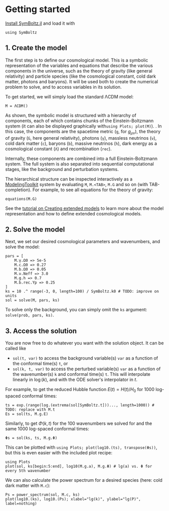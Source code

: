 # Getting started

[Install SymBoltz.jl](@ref "Installation") and load it with
```@example 1
using SymBoltz
``` 

## 1. Create the model

The first step is to define our cosmological model.
This is a symbolic representation of the variables and equations that describe the various components in the universe, such as the theory of gravity (like general relativity) and particle species (like the cosmological constant, cold dark matter, photons and baryons).
It will be used both to create the numerical problem to solve, and to access variables in its solution.

To get started, we will simply load the standard ΛCDM model:
```@example 1
M = ΛCDM()
```

As shown, the symbolic model is structured with a hierarchy of components, each of which contains chunks of the Einstein-Boltzmann system (it can also be displayed graphically with`using Plots; plot(M)`).
.
In this case, the components are
the spacetime metric (`g`, for $g_{\mu\nu}$),
the theory of gravity (`G`, here general relativity),
photons (`γ`),
massless neutrinos (`ν`),
cold dark matter (`c`),
baryons (`b`),
massive neutrinos (`h`),
dark energy as a cosmological constant (`Λ`)
and recombination (`rec`).

Internally, these components are combined into a full Einstein-Boltzmann system.
The full system is also separated into sequential computational stages, like the background and perturbation systems.

The hierarchical structure can be inspected interactively as a [ModelingToolkit](https://docs.sciml.ai/ModelingToolkit) system by evaluating `M`, `M.<TAB>`, `M.G` and so on (with TAB-completion).
For example, to see all equations for the theory of gravity:
```@example 1
equations(M.G)
```

See the [tutorial on Creating extended models](@ref "Creating extended models") to learn more about the model representation and how to define extended cosmological models.

## 2. Solve the model

Next, we set our desired cosmological parameters and wavenumbers, and solve the model:
```@example 1
pars = [
    M.γ.Ω0 => 5e-5
    M.c.Ω0 => 0.27
    M.b.Ω0 => 0.05
    M.ν.Neff => 3.0
    M.g.h => 0.7
    M.b.rec.Yp => 0.25
]
ks = 10 .^ range(-3, 0, length=100) / SymBoltz.k0 # TODO: improve on units
sol = solve(M, pars, ks)
```

To solve only the background, you can simply omit the `ks` argument: `solve(prob, pars, ks)`.

## 3. Access the solution

You are now free to do whatever you want with the solution object.
It can be called like
- `sol(t, var)` to access the background variable(s) `var` as a function of the conformal time(s) `t`, or
- `sol(k, t, var)` to access the perturbed variable(s) `var` as a function of the wavenumber(s) `k` and conformal time(s) `t`.
This will interpolate linearly in $\log(k)$, and with the ODE solver's interpolator in $t$.

For example, to get the reduced Hubble function $E(t) = H(t) / H_0$ for 1000 log-spaced conformal times:
```@example 1
ts = exp.(range(log.(extrema(sol[SymBoltz.t]))..., length=1000)) # TODO: replace with M.t
Es = sol(ts, M.g.E)
```
Similarly, to get $\Phi(k,t)$ for the 100 wavenumbers we solved for and the same 1000 log-spaced conformal times:
```@example 1
Φs = sol(ks, ts, M.g.Φ)
```

This can be plotted with `using Plots; plot(log10.(ts), transpose(Φs))`, but this is even easier with the included plot recipe:
```@example 1
using Plots
plot(sol, ks[begin:5:end], log10(M.g.a), M.g.Φ) # lg(a) vs. Φ for every 5th wavenumber
```

We can also calculate the power spectrum for a desired species (here: cold dark matter with `M.c`):
```@example 1
Ps = power_spectrum(sol, M.c, ks)
plot(log10.(ks), log10.(Ps); xlabel="lg(k)", ylabel="lg(P)", label=nothing)
```